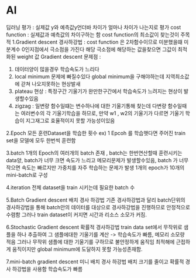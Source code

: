 # AI
딥러닝 평가 : 실제값 y와 예측값y언더바 차이가 얼마나 차이가 나는지로 평가
cost function : 실제값과 예측값의 차이구하는 함
cost function의 최소값이 찾는것이 주목적
1.Gradient descent 경사하강법 : cost function 은 2차함수이므로 미분했을떄 미분계수 0인지점에서 극소점을 가진다
해당 극소점에 해당하는 값을찾으면 그값이 최적화된 weight 값
Gradient descent 문제점 : 
1) 데이터양이 많을경우 학습속도가 느리다
2) local minimum 문제에 빠질수있다 global minimum을 구해야하는데 지역최소값에 갇쳐 나오지못하는 현상발새
3) plateau 현상 : 특정구간 기울기가 완만한구간에서 학습속도가 느려지는 현상이 발생할수있음
4) zigzag : 일변량 함수일떄는 변수하나에 대한 기울기통해 찾는데 다변량 함수일때는 여러변수의 각 기울기학습을 하므로, 만약 w1 , w2의 기울기가 다르면 기울기 학습이 지그재그로 효율적이지 못할 가능성이있음

2.Epoch
모든 훈련Dataset을 학습한 횟수
ex) 1 Epcoh 를 학습햇다면 주어진 train set을 모델에 모두 한번씩 훈련함

3.batch
1개의 Epoch의 여러개의 batch 존재 , batch는 한번연산할때 훈련시키는 data양, batch가 너무 크면 속도가 느리고 메모리문제가 발생할수있음, batch 가 너무작으면 속도는 빠르지만 가중치를 자주 학습하는 문제가 발생
1개의 epoch가 10개의 mini-batch로 구성

4.iteration
전체 dataset을 train 시키는데 필요한 batch 수

5.Batch Gradient descent 배치 경사 하강법
기존 경사하강법과 달리 batch단위의 경사하강법을 통해 batch안의 데이터를 대상으로 경사하강법을 진행하므로 안정적으로 수렴함
그러나 train dataset이 커지면 시간과 리소스 소모가 커짐.

6.Stochastic Gradient descent 확률적 경사하강법
train data set에서 무작위로 샘플을 하나 추츨하여 그 샘플에대한 기울기를 계산 -> 학습속도가 빠름, 메모리 소모량 적음
그러나 무작위 샘플에 대한 기울기를 구하므로 불안정하게 움직임
최적해에 근접하게 움직이지만 global minimum에 도달하지 못할 가능성존재함.

7.mini-batch gradient descent 미니 배치 경사 하강법
배치 크기를 줄이고 확률적 경사 하강법을 사용함
학습속도가 빠름
